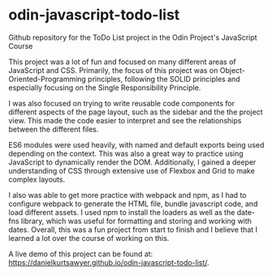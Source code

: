 # odin-javascript-todo-list
Github repository for the ToDo List project in the Odin Project's JavaScript Course

This project was a lot of fun and focused on many different areas of JavaScript and CSS. 
Primarily, the focus of this project was on Object-Oriented-Programming principles, following the SOLID principles and especially focusing on the Single Responsibility Principle. 

I was also focused on trying to write reusable code components for different aspects of the page layout, such as the sidebar and the the project view. This made the code easier to interpret and see the relationships between the different files. 

ES6 modules were used heavily, with named and default exports being used depending on the context. 
This was also a great way to practice using JavaScript to dynamically render the DOM. 
Additionally, I gained a deeper understanding of CSS through extensive use of Flexbox and Grid to make complex layouts. 

I also was able to get more practice with webpack and npm, as I had to configure webpack to generate the HTML file, bundle javascript code, and load different assets. I used npm to install the loaders as well as the date-fns library, which was useful for formatting and storing and working with dates. 
Overall, this was a fun project from start to finish and I believe that I learned a lot over the course of working on this. 

A live demo of this project can be found at: https://danielkurtsawyer.github.io/odin-javascript-todo-list/.